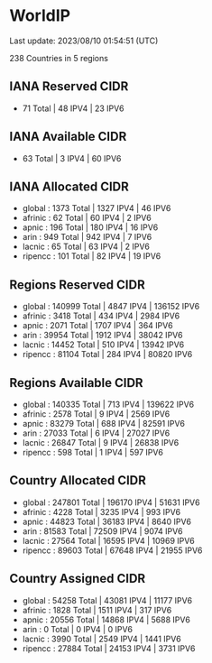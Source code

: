 # WorldIP

Last update: 2023/08/10 01:54:51 (UTC)

238 Countries in 5 regions

## IANA Reserved CIDR

- 71 Total | 48 IPV4 | 23 IPV6

## IANA Available CIDR

- 63 Total | 3 IPV4 | 60 IPV6

## IANA Allocated CIDR

- global : 1373 Total | 1327 IPV4 | 46 IPV6
- afrinic : 62 Total | 60 IPV4 | 2 IPV6
- apnic : 196 Total | 180 IPV4 | 16 IPV6
- arin : 949 Total | 942 IPV4 | 7 IPV6
- lacnic : 65 Total | 63 IPV4 | 2 IPV6
- ripencc : 101 Total | 82 IPV4 | 19 IPV6

## Regions Reserved CIDR

- global : 140999 Total | 4847 IPV4 | 136152 IPV6
- afrinic : 3418 Total | 434 IPV4 | 2984 IPV6
- apnic : 2071 Total | 1707 IPV4 | 364 IPV6
- arin : 39954 Total | 1912 IPV4 | 38042 IPV6
- lacnic : 14452 Total | 510 IPV4 | 13942 IPV6
- ripencc : 81104 Total | 284 IPV4 | 80820 IPV6

## Regions Available CIDR

- global : 140335 Total | 713 IPV4 | 139622 IPV6
- afrinic : 2578 Total | 9 IPV4 | 2569 IPV6
- apnic : 83279 Total | 688 IPV4 | 82591 IPV6
- arin : 27033 Total | 6 IPV4 | 27027 IPV6
- lacnic : 26847 Total | 9 IPV4 | 26838 IPV6
- ripencc : 598 Total | 1 IPV4 | 597 IPV6

## Country Allocated CIDR

- global : 247801 Total | 196170 IPV4 | 51631 IPV6
- afrinic : 4228 Total | 3235 IPV4 | 993 IPV6
- apnic : 44823 Total | 36183 IPV4 | 8640 IPV6
- arin : 81583 Total | 72509 IPV4 | 9074 IPV6
- lacnic : 27564 Total | 16595 IPV4 | 10969 IPV6
- ripencc : 89603 Total | 67648 IPV4 | 21955 IPV6

## Country Assigned CIDR

- global : 54258 Total | 43081 IPV4 | 11177 IPV6
- afrinic : 1828 Total | 1511 IPV4 | 317 IPV6
- apnic : 20556 Total | 14868 IPV4 | 5688 IPV6
- arin : 0 Total | 0 IPV4 | 0 IPV6
- lacnic : 3990 Total | 2549 IPV4 | 1441 IPV6
- ripencc : 27884 Total | 24153 IPV4 | 3731 IPV6

